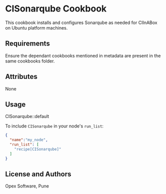 CISonarqube Cookbook
==================
This cookbook installs and configures Sonarqube as needed for CIInABox on Ubuntu platform machines.


Requirements
------------
Ensure the dependant cookbooks mentioned in metadata are present in the same cookbooks folder. 


Attributes
----------
None

Usage
-----
CISonarqube::default

To include `CISonarqube` in your node's `run_list`:

```json
{
  "name":"my_node",
  "run_list": [
    "recipe[CISonarqube]"
  ]
}
```


License and Authors
-------------------
Opex Software, Pune